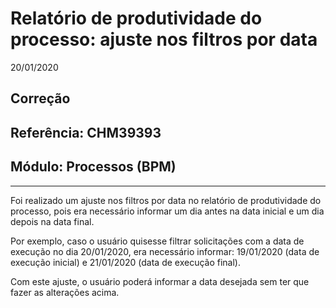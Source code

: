 # Relatório de produtividade do processo: ajuste nos filtros por data
20/01/2020
## Correção
## Referência: CHM39393
## Módulo: Processos (BPM)
***

Foi realizado um ajuste nos filtros por data no relatório de produtividade do processo, pois era necessário informar um dia antes na data inicial e um dia depois na data final.

Por exemplo, caso o usuário quisesse filtrar solicitações com a data de execução no dia 20/01/2020, era necessário informar: 19/01/2020 (data de execução inicial) e 21/01/2020 (data de execução final).

Com este ajuste, o usuário poderá informar a data desejada sem ter que fazer as alterações acima.

